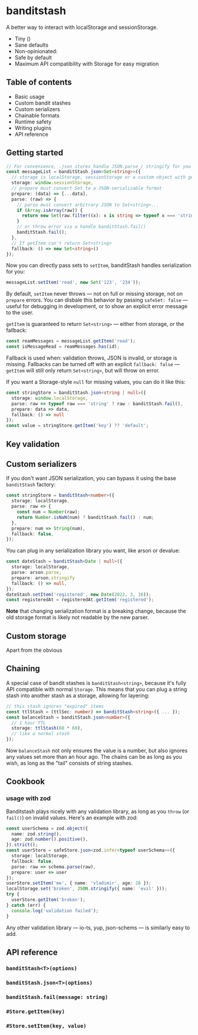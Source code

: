 # banditstash

A better way to interact with localStorage and sessionStorage.

- Tiny ()
- Sane defaults
- Non-opinionated:
- Safe by default
- Maximum API compatibility with Storage for easy migration

## Table of contents

- Basic usage
- Custom bandit stashes
- Custom serializers
- Chainable formats
- Runtime safety
- Writing plugins
- API reference

## Getting started

```ts
// For convenience, .json stores handle JSON.parse / stringify for you
const messageList = banditStash.json<Set<string>>({
  // storage is localStorage, sessionStorage or a custom object with getItem & setItem
  storage: window.sessionStorage,
  // prepare must convert Set to a JSON-serializable format
  prepare: (data) => [...data],
  parse: (raw) => {
    // parse must convert arbitrary JSON to Set<string>...
    if (Array.isArray(raw)) {
      return new Set(raw.filter((x): x is string => typeof x === 'string'));
    }
    // or throw error via a handle banditStash.fail()
    banditStash.fail();
  },
  // If getItem can't return Set<string>
  fallback: () => new Set<string>()
});
```

Now you can directly pass sets to `setItem`, banditStash handles serialization for you:

```ts
messageList.setItem('read', new Set('123', '234'));
```

By default, `setItem` never throws — not on full or missing storage, not on `prepare` errors. You can disbale this behavior by passing `safeSet: false` — useful for debugging in development, or to show an explicit error message to the user.

`getItem` is guaranteed to return `Set<string>` — either from storage, or the fallback:

```ts
const reamMessages = messageList.getItem('read');
const isMessageRead = reamMessages.has(id);
```

Fallback is used when: validation throws, JSON is invalid, or storage is missing. Fallbacks can be turned off with an explicit `fallback: false` — `getItem` will still only return `Set<string>`, but will throw on error.

If you want a Storage-style `null` for missing values, you can do it like this:

```ts
const stringStore = banditStash.json<string | null>({
  storage: window.localStorage,
  parse: raw => typeof raw === 'string' ? raw : banditStash.fail(),
  prepare: data => data,
  fallback: () => null
});
const value = stringStore.getItem('key') ?? 'default';
```

## Key validation

## Custom serializers

If you don't want JSON serialization, you can bypass it using the base `banditStash` factory:

```ts
const stringStore = banditStash<number>({
  storage: localStorage,
  parse: raw => {
    const num = Number(raw);
    return Number.isNaN(num) ? banditStash.fail() : num;
  },
  prepare: num => String(num),
  fallback: false,
});
```

You can plug in any serialization library you want, like arson or devalue:

```ts
const dateStash = banditStash<Date | null>({
  storage: localStorage,
  parse: arson.parse,
  prepare: arson.stringify
  fallback: () => null,
});
dateStash.setItem('registered', new Date(2022, 3, 16));
const registeredAt = registeredAt.getItem('registered');
```

__Note__ that changing serialization format is a breaking change, because the old storage format is likely not readable by the new parser.

## Custom storage

Apart from the obvious 

## Chaining

A special case of bandit stashes is `banditStash<string>`, because it's fully API compatible with normal `Storage`. This means that you can plug a string stash into another stash as a storage, allowing for layering:

```ts
// this stash ignores "expired" items
const ttlStash = (ttlSec: number) => banditStash<string>({ ... });
const balanceStash = banditStash.json<number>({
  // 1 hour TTL
  storage: ttlStash(60 * 60),
  // like a normal stash
});
```

Now `balanceStash` not only ensures the value is a number, but also ignores any values set more than an hour ago. The chains can be as long as you wish, as long as the "tail" consists of string stashes.

## Cookbook

### usage with zod

Banditstash plays nicely with any validation library, as long as you `throw` (or `fail()`) on invalid values. Here's an example with zod:

```ts
const userSchema = zod.object({
  name: zod.string(),
  age: zod.number().positive(),
}).strict();
const userStore = safeStore.json<zod.infer<typeof userSchema>>({
  storage: localStorage,
  fallback: false,
  parse: raw => schema.parse(raw),
  prepare: user => user
});
userStore.setItem('me', { name: 'vladimir', age: 28 });
localStorage.set('broken', JSON.stringify({ name: 'evil' }));
try {
  userStore.getItem('broken');
} catch (err) {
  console.log('validation failed');
}
```

Any other validation library — io-ts, yup, json-schems — is similarly easy to add.

## API reference

### `banditStash<T>(options)`

### `banditStash.json<T>(options)`

### `banditStash.fail(message: string)`

### `#Store.getItem(key)`

### `#Store.setItem(key, value)`
